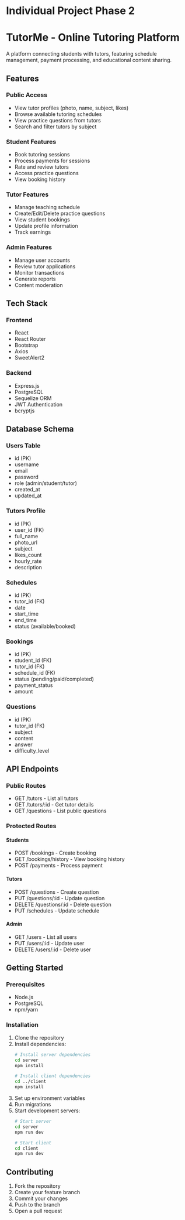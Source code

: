 # Individual Project Phase 2
# TutorMe - Online Tutoring Platform

A platform connecting students with tutors, featuring schedule management, payment processing, and educational content sharing.

## Features

### Public Access
- View tutor profiles (photo, name, subject, likes)
- Browse available tutoring schedules
- View practice questions from tutors
- Search and filter tutors by subject

### Student Features
- Book tutoring sessions
- Process payments for sessions
- Rate and review tutors
- Access practice questions
- View booking history

### Tutor Features
- Manage teaching schedule
- Create/Edit/Delete practice questions
- View student bookings
- Update profile information
- Track earnings

### Admin Features
- Manage user accounts
- Review tutor applications
- Monitor transactions
- Generate reports
- Content moderation

## Tech Stack

### Frontend
- React
- React Router
- Bootstrap
- Axios
- SweetAlert2

### Backend
- Express.js
- PostgreSQL
- Sequelize ORM
- JWT Authentication
- bcryptjs

## Database Schema

### Users Table
- id (PK)
- username
- email
- password
- role (admin/student/tutor)
- created_at
- updated_at

### Tutors Profile
- id (PK)
- user_id (FK)
- full_name
- photo_url
- subject
- likes_count
- hourly_rate
- description

### Schedules
- id (PK)
- tutor_id (FK)
- date
- start_time
- end_time
- status (available/booked)

### Bookings
- id (PK)
- student_id (FK)
- tutor_id (FK)
- schedule_id (FK)
- status (pending/paid/completed)
- payment_status
- amount

### Questions
- id (PK)
- tutor_id (FK)
- subject
- content
- answer
- difficulty_level

## API Endpoints

### Public Routes
- GET /tutors - List all tutors
- GET /tutors/:id - Get tutor details
- GET /questions - List public questions

### Protected Routes
#### Students
- POST /bookings - Create booking
- GET /bookings/history - View booking history
- POST /payments - Process payment

#### Tutors
- POST /questions - Create question
- PUT /questions/:id - Update question
- DELETE /questions/:id - Delete question
- PUT /schedules - Update schedule

#### Admin
- GET /users - List all users
- PUT /users/:id - Update user
- DELETE /users/:id - Delete user

## Getting Started

### Prerequisites
- Node.js
- PostgreSQL
- npm/yarn

### Installation
1. Clone the repository
2. Install dependencies:
   ```bash
   # Install server dependencies
   cd server
   npm install

   # Install client dependencies
   cd ../client
   npm install
   ```
3. Set up environment variables
4. Run migrations
5. Start development servers:
   ```bash
   # Start server
   cd server
   npm run dev

   # Start client
   cd client
   npm run dev
   ```

## Contributing
1. Fork the repository
2. Create your feature branch
3. Commit your changes
4. Push to the branch
5. Open a pull request
